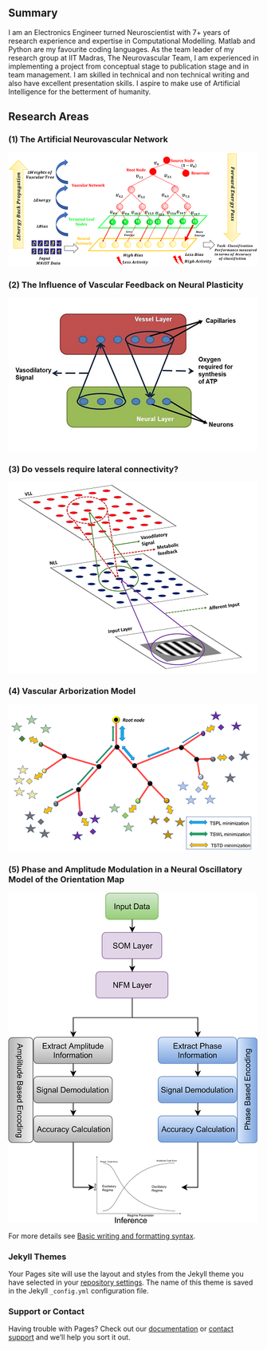## Summary

I am an Electronics Engineer turned Neuroscientist with 7+ years of research experience and expertise in Computational Modelling. Matlab and Python are my favourite coding languages.  As the team leader of my research group at IIT Madras, The Neurovascular Team, I am experienced in implementing a project from conceptual stage to publication stage and in team management. I am skilled in technical and non technical writing and also have excellent presentation skills. 
I aspire to make use of Artificial Intelligence for the betterment of humanity.

## Research Areas

### (1) The Artificial Neurovascular Network
![fig1](/images/ANVN_thumbnail.png)
### (2) The Influence of Vascular Feedback on Neural Plasticity
![fig2](/images/thumbnail.png)
### (3) Do vessels require lateral connectivity? 
![fig3](/images/NVLIN_thumbnail.png)
### (4) Vascular Arborization Model
![fig4](/images/VAM_thumbnail.png)
### (5) Phase and Amplitude Modulation in a Neural Oscillatory Model of the Orientation Map
![fig4](/images/NFM_thumbnail.png)
<!-- ```markdown
Syntax highlighted code block

# Header 1
## Header 2
### Header 3

- Bulleted
- List

1. Numbered
2. List

**Bold** and _Italic_ and `Code` text

[Link](url) and ![Image](src)
``` -->

For more details see [Basic writing and formatting syntax](https://docs.github.com/en/github/writing-on-github/getting-started-with-writing-and-formatting-on-github/basic-writing-and-formatting-syntax).

### Jekyll Themes

Your Pages site will use the layout and styles from the Jekyll theme you have selected in your [repository settings](https://github.com/bhadrask/bhadrask.github.io/settings/pages). The name of this theme is saved in the Jekyll `_config.yml` configuration file.

### Support or Contact

Having trouble with Pages? Check out our [documentation](https://docs.github.com/categories/github-pages-basics/) or [contact support](https://support.github.com/contact) and we’ll help you sort it out.
